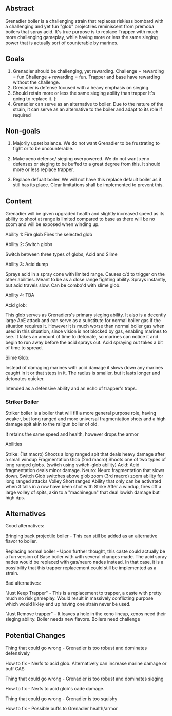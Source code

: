 <!-- It's not necessary to follow this format, as long as you provide a coherent and structured document -->

## Abstract
<!-- An abstract is a short blurb, about a paragraph or two, succinctly describing your feature. This should mostly be "why", but can include "what". -->
Grenadier boiler is a challenging strain that replaces riskless bombard with a challenging and yet fun "glob" projectiles reminiscent from premoba boilers that spray acid.
It's true purpose is to replace Trapper with much more challenging gameplay, while having more or less the same sieging power that is actually sort of counterable by marines.
## Goals

<!-- This is a numbered list clearly detailing your goals for the feature. As per usual, this should be a mixture of both why and what. -->
1. Grenadier should be challenging, yet rewarding. Challenge + rewarding = fun
   Challenge + rewarding = fun. Trapper and base have rewarding without the challenge.
2. Grenadier is defense focused with a heavy emphasis on sieging.
3. Should retain more or less the same sieging ability than trapper
  It's going to replace it. (:
4. Grenadier can serve as an alternative to boiler.
  Due to the nature of the strain, it can serve as an alternative to the boiler and adapt to its role if required


## Non-goals

<!-- Just like goals, but the opposite! Every feature has boundaries it won't step over. These should be written as if they start with "We will not...". -->
1. Majorily upset balance. We do not want Grenadier to be frustrating to fight or to be uncounterable.

2. Make xeno defense/ sieging overpowered. We do not want xeno defenses or sieging to be buffed to a great degree from this. It should more or less replace trapper.

3. Replace defualt boiler. We will not have this replace default boiler as it still has its place. Clear limitations shall be implemented to prevent this.


## Content

<!-- Now's where you get into clear detail about everything your feature does. **You should still be explaining 'why' things are that way, *as* you describe what.** Be as detailed as possible. -->

Grenadier will be given upgraded health and slightly increased speed as its ability to shoot at range is limited compared to base as there will be no zoom and will be exposed when winding up. 

Ability 1: Fire glob
Fires the selected glob

Ability 2: Switch globs

Switch between three types of globs, Acid and Slime

Ability 3: Acid dump

Sprays acid in a spray cone with limited range. Causes c/d to trigger on the other abilities. Meant to be as a close range fighting ability.
Sprays instantly, but acid travels slow. Can be combo'd with slime glob.

Ability 4: TBA

Acid glob:

This glob serves as Grenadiers's primary sieging ability. It also is a decently large AoE attack and can serve as a substitute for normal boiler gas if the situation requires it.
However it is much worse than normal boiler gas when used in this situation, since vision is not blocked by gas, enabling marines to see.
It takes an amount of time to detonate, so marines can notice it and begin to run away before the acid sprays out. Acid spraying out takes a bit of time to spread.

Slime Glob:

Instead of damaging marines with acid damage it slows down any marines caught in it or that steps in it. 
The radius is smaller, but it lasts longer and detonates quicker.

Intended as a defensive ability and an echo of trapper's traps.




### Striker Boiler
Striker boiler is a boiler that will fill a more general purpose role, having weaker, but long ranged
and more universal fragmentation shots and a high damage spit akin to the railgun boiler of old.

It retains the same speed and health, however drops the armor

Abilities

Strike: (1st macro)
    Shoots a long ranged spit that deals heavy damage after a small windup
Fragmentation Glob (2nd macro)
    Shoots one of two types of long ranged globs. (switch using switch-glob ability)
    Acid: Acid fragmentation deals minor damage.
    Neuro: Neuro fragmentation that slows down.
Switch Glob
    switches above glob
zoom  (3rd macro)
    zoom ability for long ranged attacks
Volley
    Short ranged Ability that only can be activated when 3 talls in a row have been shot with Strike
    After a windup, fires off a large volley of spits, akin to a "machinegun" that deal lowish damage but high dps.


## Alternatives
Good alternatives:

Bringing back projectile boiler - This can still be added as an alternative flavor to boiler.

Replacing normal boiler -  Upon further thought, this caste could actually be a fun version of Base boiler with with several changes made. The acid spray nades would be replaced with gas/neuro nades instead. In that case, it is a possibility that this trapper replacement could still be implemented as a strain.

Bad alternatives:

"Just Keep Trapper" - This is a replacement to trapper, a caste with pretty much no risk gameplay. Would result in massively conflicting purpose which would likley end up
having one strain never be used.

"Just Remove trapper" - It leaves a hole in the xeno lineup, xenos need their sieging ability. Boiler needs new flavors. Boilers need challenge

<!-- Provide potential alternatives to your feature, either ones that align with your design values, or ones that don't that you suspect will be suggested. If you are including the latter, make sure to explain why you didn't choose that. -->

## Potential Changes
Thing that could go wrong - Grenadier is too robust and dominates defensively

How to fix - Nerfs to acid glob. Alternatively can increase marine damage or buff CAS

Thing that could go wrong - Grenadier is too robust and dominates sieging

How to fix - Nerfs to acid glob's cade damage.

Thing that could go wrong - Grenadier is too squishy

How to fix - Possible buffs to Grenadier health/armor

<!-- Most of the time you're not going to get the best design first try. It helps to try your best to predict what *could* go wrong, and suggest alternatives that can be taken, without sacrificing your design. -->

